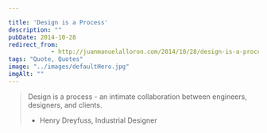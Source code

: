 ```yaml
---

title: 'Design is a Process'
description: ""
pubDate: 2014-10-28
redirect_from: 
            - http://juanmanuelalloron.com/2014/10/28/design-is-a-process/
tags: "Quote, Quotes"
image: "../images/defaultHero.jpg"
imgAlt: ""
---
```

> Design is a process - an intimate collaboration between engineers, designers, and clients.
>
> - Henry Dreyfuss, Industrial Designer

